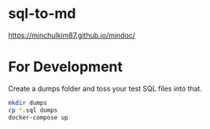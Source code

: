 # sql-to-md

https://minchulkim87.github.io/mindoc/


# For Development
Create a dumps folder and toss your test SQL files into that.

```bash
mkdir dumps
cp *.sql dumps
docker-compose up
```
